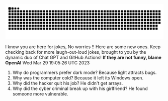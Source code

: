 <picture>
  <source media="(prefers-color-scheme: dark)" srcset="https://raw.githubusercontent.com/platane/platane/output/github-contribution-grid-snake-dark.svg">
  <source media="(prefers-color-scheme: light)" srcset="https://raw.githubusercontent.com/platane/platane/output/github-contribution-grid-snake.svg">
  <img alt="github contribution grid snake animation" src="https://raw.githubusercontent.com/platane/platane/output/github-contribution-grid-snake.svg">
</picture>


I know you are here for jokes, No worries !!
Here are some new ones. Keep checking back for more laugh-out-loud jokes, brought to you by the dynamic duo of Chat GPT and GitHub Actions! __If they are not funny, blame OpenAI__
     Wed Mar 29 19:05:26 UTC 2023
1. Why do programmers prefer dark mode? Because light attracts bugs.
2. Why was the computer cold? Because it left its Windows open.
3. Why did the hacker quit his job? He didn't get arrays.
4. Why did the cyber criminal break up with his girlfriend? He found someone more vulnerable.
